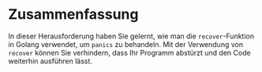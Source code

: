 # Zusammenfassung

In dieser Herausforderung haben Sie gelernt, wie man die `recover`-Funktion in Golang verwendet, um `panics` zu behandeln. Mit der Verwendung von `recover` können Sie verhindern, dass Ihr Programm abstürzt und den Code weiterhin ausführen lässt.
